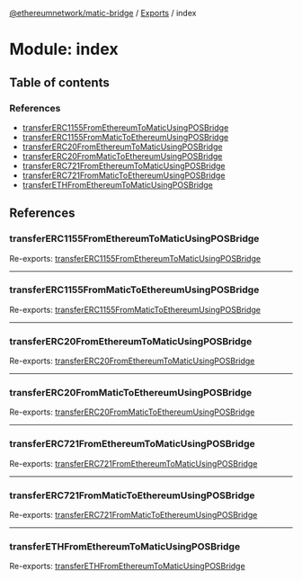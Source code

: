[@ethereumnetwork/matic-bridge](../README.md) / [Exports](../modules.md) / index

# Module: index

## Table of contents

### References

- [transferERC1155FromEthereumToMaticUsingPOSBridge](index.md#transfererc1155fromethereumtomaticusingposbridge)
- [transferERC1155FromMaticToEthereumUsingPOSBridge](index.md#transfererc1155frommatictoethereumusingposbridge)
- [transferERC20FromEthereumToMaticUsingPOSBridge](index.md#transfererc20fromethereumtomaticusingposbridge)
- [transferERC20FromMaticToEthereumUsingPOSBridge](index.md#transfererc20frommatictoethereumusingposbridge)
- [transferERC721FromEthereumToMaticUsingPOSBridge](index.md#transfererc721fromethereumtomaticusingposbridge)
- [transferERC721FromMaticToEthereumUsingPOSBridge](index.md#transfererc721frommatictoethereumusingposbridge)
- [transferETHFromEthereumToMaticUsingPOSBridge](index.md#transferethfromethereumtomaticusingposbridge)

## References

### transferERC1155FromEthereumToMaticUsingPOSBridge

Re-exports: [transferERC1155FromEthereumToMaticUsingPOSBridge](bridges_transfer_ERC1155_from_ethereum_to_matic_using_pos_bridge.md#transfererc1155fromethereumtomaticusingposbridge)

___

### transferERC1155FromMaticToEthereumUsingPOSBridge

Re-exports: [transferERC1155FromMaticToEthereumUsingPOSBridge](bridges_transfer_ERC1155_from_matic_to_ethereum_using_pos_bridge.md#transfererc1155frommatictoethereumusingposbridge)

___

### transferERC20FromEthereumToMaticUsingPOSBridge

Re-exports: [transferERC20FromEthereumToMaticUsingPOSBridge](bridges_transfer_ERC20_from_ethereum_to_matic_using_pos_bridge.md#transfererc20fromethereumtomaticusingposbridge)

___

### transferERC20FromMaticToEthereumUsingPOSBridge

Re-exports: [transferERC20FromMaticToEthereumUsingPOSBridge](bridges_transfer_ERC20_from_matic_to_ethereum_using_pos_bridge.md#transfererc20frommatictoethereumusingposbridge)

___

### transferERC721FromEthereumToMaticUsingPOSBridge

Re-exports: [transferERC721FromEthereumToMaticUsingPOSBridge](bridges_transfer_ERC721_from_ethereum_to_matic_using_pos_bridge.md#transfererc721fromethereumtomaticusingposbridge)

___

### transferERC721FromMaticToEthereumUsingPOSBridge

Re-exports: [transferERC721FromMaticToEthereumUsingPOSBridge](bridges_transfer_ERC721_from_matic_to_ethereum_using_pos_bridge.md#transfererc721frommatictoethereumusingposbridge)

___

### transferETHFromEthereumToMaticUsingPOSBridge

Re-exports: [transferETHFromEthereumToMaticUsingPOSBridge](bridges_transfer_ETH_from_ethereum_to_matic_using_pos_bridge.md#transferethfromethereumtomaticusingposbridge)

